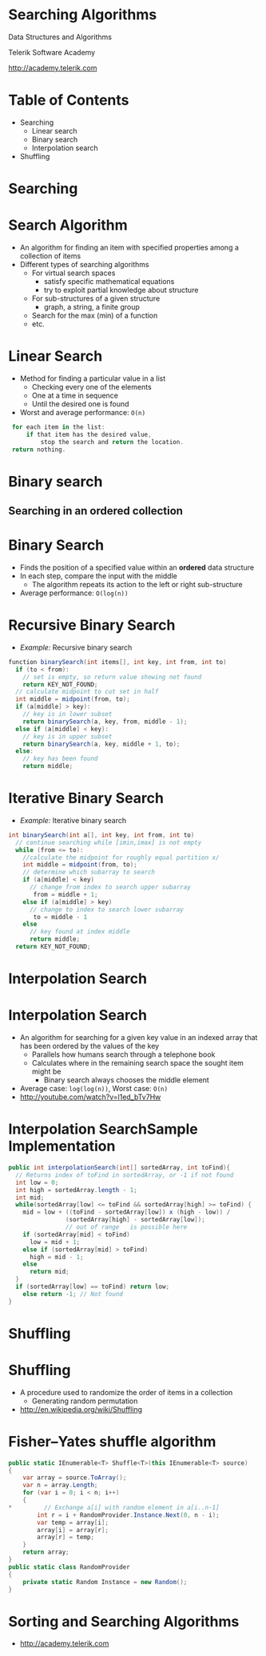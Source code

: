 <!-- section start -->
<!-- attr: { class:'slide-title', showInPresentation:true, hasScriptWrapper:true, style:'' } -->
# Searching Algorithms
<div class="signature">
    <p class="signature-course">Data Structures and Algorithms</p>
    <p class="signature-initiative">Telerik Software Academy</p>
    <a href = "http://academy.telerik.com " class="signature-link">http://academy.telerik.com </a>
</div>


<!-- attr: { showInPresentation:true, hasScriptWrapper:true, style:'' } -->
# Table of Contents
* Searching
  * Linear search
  * Binary search
  * Interpolation search
* Shuffling


<!-- section start -->
<!-- attr: { class:'slide-section', showInPresentation:true, hasScriptWrapper:true, style:'' } -->
# Searching


<!-- attr: { showInPresentation:true, hasScriptWrapper:true, style:'' } -->
# Search Algorithm
* An algorithm for finding an item with specified properties among a collection of items
* Different types of searching algorithms
  * For virtual search spaces
    * satisfy specific mathematical equations
    * try to exploit partial knowledge about structure
  * For sub-structures of a given structure
    * graph, a string, a finite group
  * Search for the max (min) of a function
  * etc.

<!-- attr: { showInPresentation:true, hasScriptWrapper:true, style:'' } -->
# Linear Search

* Method for finding a particular value in a list
  * Checking every one of the elements
  * One at a time in sequence
  * Until the desired one is found
* Worst and average performance: `O(n)`

```cs
 for each item in the list:
     if that item has the desired value,
         stop the search and return the location.
 return nothing.
```

<!-- section start -->

<!-- attr: {class: 'slide-section'} -->
# Binary search
##  Searching in an ordered collection

<!-- attr: { showInPresentation:true, hasScriptWrapper:true, style:'' } -->
# Binary Search

* Finds the position of a specified value within an **ordered** data structure
* In each step, compare the input with the middle
  * The algorithm repeats its action to the left or right sub-structure
* Average performance: `O(log(n))`

<!-- attr: { showInPresentation:true, style:'' } -->
# Recursive Binary Search

* _Example:_ Recursive binary search

```cs
function binarySearch(int items[], int key, int from, int to)
  if (to < from):
    // set is empty, so return value showing not found
    return KEY_NOT_FOUND;
  // calculate midpoint to cut set in half
  int middle = midpoint(from, to);
  if (a[middle] > key):
    // key is in lower subset
    return binarySearch(a, key, from, middle - 1);
  else if (a[middle] < key):
    // key is in upper subset
    return binarySearch(a, key, middle + 1, to);
  else:
    // key has been found
    return middle;
```

<!-- attr: { showInPresentation:true, style:'' } -->
# Iterative Binary Search

* _Example:_ Iterative binary search
```cs
int binarySearch(int a[], int key, int from, int to)
  // continue searching while [imin,imax] is not empty
  while (from <= to):
    //calculate the midpoint for roughly equal partition x/
    int middle = midpoint(from, to);
    // determine which subarray to search
    if (a[middle] < key)
      // change from index to search upper subarray
       from = middle + 1;
    else if (a[middle] > key)
      // change to index to search lower subarray
       to = middle - 1
    else
      // key found at index middle
      return middle;
  return KEY_NOT_FOUND;
```

<!-- attr: {class: 'slide-section'} -->

<!-- section start -->

# Interpolation Search

<!-- attr: { showInPresentation:true, style:'' } -->
# Interpolation Search
* An algorithm for searching for a given key value in an indexed array that has been ordered by the values of the key
  * Parallels how humans search through a telephone book
  * Calculates where in the remaining search space the sought item might be
    * Binary search always chooses the middle element
* Average case: `log(log(n))`, Worst case: `O(n)`
* http://youtube.com/watch?v=l1ed_bTv7Hw

<!-- attr: { showInPresentation:true, style:'' } -->
# Interpolation SearchSample Implementation

```cs
public int interpolationSearch(int[] sortedArray, int toFind){
  // Returns index of toFind in sortedArray, or -1 if not found
  int low = 0;
  int high = sortedArray.length - 1;
  int mid;
  while(sortedArray[low] <= toFind && sortedArray[high] >= toFind) {
    mid = low + ((toFind - sortedArray[low]) x (high - low)) /
                (sortedArray[high] - sortedArray[low]);
                // out of range   is possible here
    if (sortedArray[mid] < toFind)
      low = mid + 1;
    else if (sortedArray[mid] > toFind)
      high = mid - 1;
    else
      return mid;
  }
  if (sortedArray[low] == toFind) return low;
    else return -1; // Not found
}
```

<!-- section start -->
<!-- attr: { class:'slide-section', showInPresentation:true, hasScriptWrapper:true, style:'' } -->
# Shuffling

<!-- attr: { showInPresentation:true, hasScriptWrapper:true, style:'' } -->
# Shuffling
* A procedure used to randomize the order of items in a collection
  * Generating random permutation
* http://en.wikipedia.org/wiki/Shuffling

<!-- attr: { showInPresentation:true, style:'' } -->
# Fisher–Yates shuffle algorithm

```cs
public static IEnumerable<T> Shuffle<T>(this IEnumerable<T> source)
{
    var array = source.ToArray();
    var n = array.Length;
    for (var i = 0; i < n; i++)
    {
*         // Exchange a[i] with random element in a[i..n-1]
        int r = i + RandomProvider.Instance.Next(0, n - i);
        var temp = array[i];
        array[i] = array[r];
        array[r] = temp;
    }
    return array;
}
public static class RandomProvider
{
    private static Random Instance = new Random();
}
```

<!-- attr: { showInPresentation:true, style:'' } -->
# Sorting and Searching Algorithms
* http://academy.telerik.com
